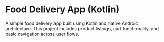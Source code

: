 # Food Delivery App (Kotlin)

A simple food delivery app built using Kotlin and native Android architecture. This project includes product listings, cart functionality, and basic navigation across user flows.



